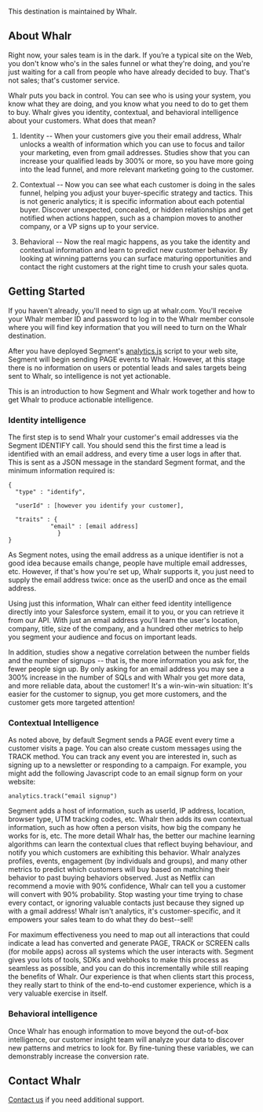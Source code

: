 This destination is maintained by Whalr.

## About Whalr

Right now, your sales team is in the dark.  If you’re a typical site on the Web, you don't know who's in the sales funnel or what they're doing, and you're just waiting for a call from people who have already decided to buy.  That's not sales; that's customer service.

Whalr puts you back in control.  You can see who is using your system, you know what they are doing, and you know what you need to do to get them to buy.  Whalr gives you identity, contextual, and behavioral intelligence about your customers.  What does that mean?

1. Identity -- When your customers give you their email address, Whalr unlocks a wealth of information which you can use to focus and tailor your marketing, even from gmail addresses.  Studies show that you can increase your qualified leads by 300% or more, so you have more going into the lead funnel, and more relevant marketing going to the customer.

2. Contextual -- Now you can see what each customer is doing in the sales funnel, helping you adjust your buyer-specific strategy and tactics. This is not generic analytics; it is specific information about each potential buyer. Discover unexpected, concealed, or hidden relationships and get notified when actions happen, such as a champion moves to another company, or a VP signs up to your service.

3. Behavioral -- Now the real magic happens, as you take the identity and contextual information and learn to predict new customer behavior.  By looking at winning patterns you can surface maturing opportunities and contact the right customers at the right time to crush your sales quota.

## Getting Started

If you haven't already, you'll need to sign up at whalr.com.  You'll receive your Whalr member ID and password to log in to the Whalr member console where you will find key information that you will need to turn on the Whalr destination.

After you have deployed Segment's [analytics.js](https://segment.com/docs/sources/website/analytics.js/quickstart/) script to your web site, Segment will begin sending PAGE events to Whalr.  However, at this stage there is no information on users or potential leads and sales targets being sent to Whalr, so intelligence is not yet actionable.

This is an introduction to how Segment and Whalr work together and how to get Whalr to produce actionable intelligence.

### Identity intelligence

The first step is to send Whalr your customer's email addresses via the Segment IDENTIFY call.  You should send this the first time a lead is identified with an email address, and  every time a user logs in after that.  This is sent as a JSON message in the standard Segment format, and the minimum information required is:

	{
	  "type" : "identify",
	  
	  "userId" : [however you identify your customer],
	 
	  "traits" : {
			    "email" : [email address]
				  }
	}

As Segment notes, using the email address as a unique identifier is not a good idea because emails change, people have multiple email addresses, etc.  However, if that's how you're set up, Whalr supports it, you just need to supply the email address twice: once as the userID and once as the email address.

Using just this information, Whalr can either feed identity intelligence directly into your Salesforce system, email it to you, or you can retrieve it from our API.  With just an email address you'll learn the user's location, company, title, size of the company, and a hundred other metrics to help you segment your audience and focus on important leads.

In addition, studies show a negative correlation between the number fields and the number of signups -- that is, the more information you ask for, the fewer people sign up.  By only asking for an email address you may see a 300% increase in the number of SQLs and with Whalr you get more data, and more reliable data, about the customer!  It's a win-win-win situation: It's easier for the customer to signup, you get more customers, and the customer gets more targeted attention!

### Contextual Intelligence

As noted above,  by default Segment sends a PAGE event every time a customer visits a page.   You can also create custom messages using the TRACK method.   You can track any event you are interested in, such as signing up to a newsletter or responding to a campaign.  For example, you might add the following Javascript code to an email signup form on your website:

	analytics.track("email signup")

Segment adds a host of information, such as userId, IP address, location, browser type, UTM tracking codes, etc. Whalr then adds its own contextual information, such as how often a person visits, how big the company he works for is, etc.  The more detail Whalr has, the better our machine learning algorithms can learn the contextual clues that reflect buying behaviour, and notify you which customers are exhibiting this behavior.  Whalr analyzes profiles, events, engagement (by individuals and groups), and many other metrics to predict which customers will buy based on matching their behavior to past buying behaviors observed. Just as Netflix can recommend a movie with 90% confidence, Whalr can tell you a customer will convert with 90% probability. Stop wasting your time trying to chase every contact, or ignoring valuable contacts just because they signed up with a gmail address!  Whalr isn't analytics, it's customer-specific, and it empowers your sales team to do what they do best--sell!

For maximum effectiveness you need to map out all interactions that could indicate a lead has converted and generate PAGE, TRACK or SCREEN calls (for mobile apps) across all systems which the user interacts with.  Segment gives you lots of tools, SDKs and webhooks to make this process as seamless as possible, and you can do this incrementally while still reaping the benefits of Whalr.  Our experience is that when clients start this process, they really start to think of the end-to-end customer experience, which is a very valuable exercise in itself.

### Behavioral intelligence

Once Whalr has enough information to move beyond the out-of-box intelligence, our customer insight team will analyze your data to discover new patterns and metrics to look for.  By fine-tuning these variables, we can demonstrably increase the conversion rate.

## Contact Whalr
[Contact us](mailto:customersuccess@whalr.com) if you need additional support.

